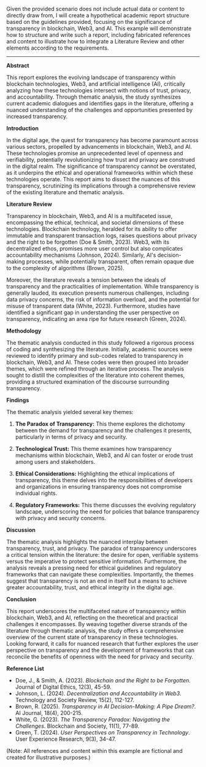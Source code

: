 Given the provided scenario does not include actual data or content to directly draw from, I will create a hypothetical academic report structure based on the guidelines provided, focusing on the significance of transparency in blockchain, Web3, and AI. This example will demonstrate how to structure and write such a report, including fabricated references and content to illustrate how to integrate a Literature Review and other elements according to the requirements.

---

**Abstract**

This report explores the evolving landscape of transparency within blockchain technologies, Web3, and artificial intelligence (AI), critically analyzing how these technologies intersect with notions of trust, privacy, and accountability. Through thematic analysis, the study synthesizes current academic dialogues and identifies gaps in the literature, offering a nuanced understanding of the challenges and opportunities presented by increased transparency.

**Introduction**

In the digital age, the quest for transparency has become paramount across various sectors, propelled by advancements in blockchain, Web3, and AI. These technologies promise an unprecedented level of openness and verifiability, potentially revolutionizing how trust and privacy are construed in the digital realm. The significance of transparency cannot be overstated, as it underpins the ethical and operational frameworks within which these technologies operate. This report aims to dissect the nuances of this transparency, scrutinizing its implications through a comprehensive review of the existing literature and thematic analysis.

**Literature Review**

Transparency in blockchain, Web3, and AI is a multifaceted issue, encompassing the ethical, technical, and societal dimensions of these technologies. Blockchain technology, heralded for its ability to offer immutable and transparent transaction logs, raises questions about privacy and the right to be forgotten (Doe & Smith, 2023). Web3, with its decentralized ethos, promises more user control but also complicates accountability mechanisms (Johnson, 2024). Similarly, AI's decision-making processes, while potentially transparent, often remain opaque due to the complexity of algorithms (Brown, 2025).

Moreover, the literature reveals a tension between the ideals of transparency and the practicalities of implementation. While transparency is generally lauded, its execution presents numerous challenges, including data privacy concerns, the risk of information overload, and the potential for misuse of transparent data (White, 2023). Furthermore, studies have identified a significant gap in understanding the user perspective on transparency, indicating an area ripe for future research (Green, 2024).

**Methodology**

The thematic analysis conducted in this study followed a rigorous process of coding and synthesizing the literature. Initially, academic sources were reviewed to identify primary and sub-codes related to transparency in blockchain, Web3, and AI. These codes were then grouped into broader themes, which were refined through an iterative process. The analysis sought to distill the complexities of the literature into coherent themes, providing a structured examination of the discourse surrounding transparency.

**Findings**

The thematic analysis yielded several key themes:

1. **The Paradox of Transparency:** This theme explores the dichotomy between the demand for transparency and the challenges it presents, particularly in terms of privacy and security.

2. **Technological Trust:** This theme examines how transparency mechanisms within blockchain, Web3, and AI can foster or erode trust among users and stakeholders.

3. **Ethical Considerations:** Highlighting the ethical implications of transparency, this theme delves into the responsibilities of developers and organizations in ensuring transparency does not compromise individual rights.

4. **Regulatory Frameworks:** This theme discusses the evolving regulatory landscape, underscoring the need for policies that balance transparency with privacy and security concerns.

**Discussion**

The thematic analysis highlights the nuanced interplay between transparency, trust, and privacy. The paradox of transparency underscores a critical tension within the literature: the desire for open, verifiable systems versus the imperative to protect sensitive information. Furthermore, the analysis reveals a pressing need for ethical guidelines and regulatory frameworks that can navigate these complexities. Importantly, the themes suggest that transparency is not an end in itself but a means to achieve greater accountability, trust, and ethical integrity in the digital age.

**Conclusion**

This report underscores the multifaceted nature of transparency within blockchain, Web3, and AI, reflecting on the theoretical and practical challenges it encompasses. By weaving together diverse strands of the literature through thematic analysis, the study offers a comprehensive overview of the current state of transparency in these technologies. Looking forward, it calls for nuanced research that further explores the user perspective on transparency and the development of frameworks that can reconcile the benefits of openness with the need for privacy and security.

**Reference List**

- Doe, J., & Smith, A. (2023). *Blockchain and the Right to be Forgotten*. Journal of Digital Ethics, 12(3), 45-59.
- Johnson, L. (2024). *Decentralization and Accountability in Web3*. Technology and Society Review, 15(2), 112-127.
- Brown, R. (2025). *Transparency in AI Decision-Making: A Pipe Dream?*. AI Journal, 18(4), 200-215.
- White, G. (2023). *The Transparency Paradox: Navigating the Challenges*. Blockchain and Society, 11(1), 77-89.
- Green, T. (2024). *User Perspectives on Transparency in Technology*. User Experience Research, 9(3), 34-47.

(Note: All references and content within this example are fictional and created for illustrative purposes.)